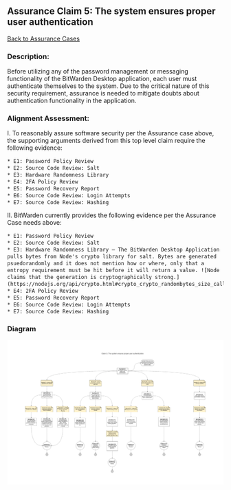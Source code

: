 ## Assurance Claim 5: The system ensures proper user authentication

[Back to Assurance Cases](https://github.com/DoctorEww/software-assurance/blob/main/AssuranceCases.md)

### Description:

Before utilizing any of the password management or messaging functionality of the BitWarden Desktop application, each user must authenticate themselves to the system. Due to the critical nature of this security requirement, assurance is needed to mitigate doubts about authentication functionality in the application. 

### Alignment Assessment:

I. To reasonably assure software security per the Assurance case above, the supporting arguments derived from this top level claim require the following evidence:

	* E1: Password Policy Review
	* E2: Source Code Review: Salt
	* E3: Hardware Randomness Library
	* E4: 2FA Policy Review
	* E5: Password Recovery Report
	* E6: Source Code Review: Login Attempts
	* E7: Source Code Review: Hashing

II. BitWarden currently provides the following evidence per the Assurance Case needs above:

	* E1: Password Policy Review
	* E2: Source Code Review: Salt
	* E3: Hardware Randomness Library – The BitWarden Desktop Application pulls bytes from Node's crypto library for salt. Bytes are generated psuedorandomly and it does not mention how or where, only that a entropy requirement must be hit before it will return a value. ![Node claims that the generation is cryptographically strong.](https://nodejs.org/api/crypto.html#crypto_crypto_randombytes_size_callback)
	* E4: 2FA Policy Review
	* E5: Password Recovery Report
	* E6: Source Code Review: Login Attempts
	* E7: Source Code Review: Hashing

### Diagram

![](https://github.com/DoctorEww/software-assurance/blob/main/AssuranceCase/UserAuth/AuthenticationV2.jpg)
